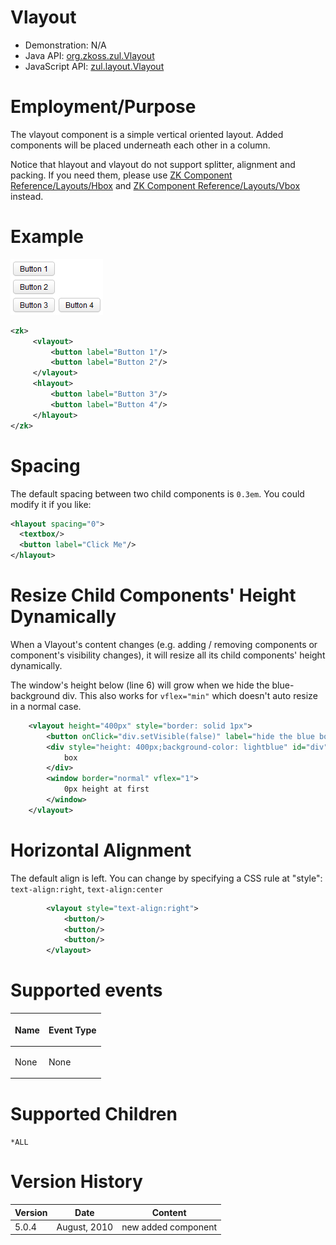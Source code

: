 

# Vlayout

- Demonstration: N/A
- Java API: [org.zkoss.zul.Vlayout](https://www.zkoss.org/javadoc/latest/zk/org/zkoss/zul/Vlayout.html)
- JavaScript API:
  [zul.layout.Vlayout](https://www.zkoss.org/javadoc/latest/jsdoc/classes/zul.layout.Vlayout.html)

# Employment/Purpose

The vlayout component is a simple vertical oriented layout. Added
components will be placed underneath each other in a column.

Notice that hlayout and vlayout do not support splitter, alignment and
packing. If you need them, please use [ZK Component Reference/Layouts/Hbox]({{site.baseurl}}/zk_component_ref/hbox)
and [ZK Component Reference/Layouts/Vbox]({{site.baseurl}}/zk_component_ref/vbox)
instead.

# Example

![](/zk_component_ref/images/ZKComRef_Hlayout_Simple_Example.PNG)

```xml
<zk>
     <vlayout>
         <button label="Button 1"/>
         <button label="Button 2"/>
     </vlayout>
     <hlayout>
         <button label="Button 3"/>
         <button label="Button 4"/>
     </hlayout>
</zk>
```

# Spacing

The default spacing between two child components is `0.3em`. You could
modify it if you like:

```xml
<hlayout spacing="0">
  <textbox/>
  <button label="Click Me"/>
</hlayout>
```

# Resize Child Components' Height Dynamically

When a Vlayout's content changes (e.g. adding / removing components or
component's visibility changes), it will resize all its child
components' height dynamically.

The window's height below (line 6) will grow when we hide the
blue-background div. This also works for `vflex="min"` which doesn't
auto resize in a normal case.

```xml
    <vlayout height="400px" style="border: solid 1px">
        <button onClick="div.setVisible(false)" label="hide the blue box below"/>
        <div style="height: 400px;background-color: lightblue" id="div">
            box
        </div>
        <window border="normal" vflex="1">
            0px height at first
        </window>
    </vlayout>
```

# Horizontal Alignment

The default align is left. You can change by specifying a CSS rule at
"style": `text-align:right`, `text-align:center`

```xml
        <vlayout style="text-align:right">
            <button/>
            <button/>
            <button/>
        </vlayout>
```

# Supported events

<table>
<thead>
<tr class="header">
<th><center>
<p>Name</p>
</center></th>
<th><center>
<p>Event Type</p>
</center></th>
</tr>
</thead>
<tbody>
<tr class="odd">
<td><p>None</p></td>
<td><p>None</p></td>
</tr>
</tbody>
</table>

# Supported Children

`*ALL`

# Version History



| Version | Date         | Content             |
|---------|--------------|---------------------|
| 5.0.4   | August, 2010 | new added component |


